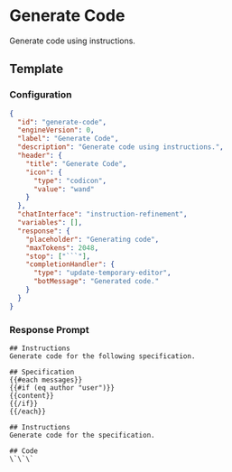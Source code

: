 # Generate Code

Generate code using instructions.

## Template

### Configuration

````json conversation-template
{
  "id": "generate-code",
  "engineVersion": 0,
  "label": "Generate Code",
  "description": "Generate code using instructions.",
  "header": {
    "title": "Generate Code",
    "icon": {
      "type": "codicon",
      "value": "wand"
    }
  },
  "chatInterface": "instruction-refinement",
  "variables": [],
  "response": {
    "placeholder": "Generating code",
    "maxTokens": 2048,
    "stop": ["```"],
    "completionHandler": {
      "type": "update-temporary-editor",
      "botMessage": "Generated code."
    }
  }
}
````

### Response Prompt

```template-response
## Instructions
Generate code for the following specification.

## Specification
{{#each messages}}
{{#if (eq author "user")}}
{{content}}
{{/if}}
{{/each}}

## Instructions
Generate code for the specification.

## Code
\`\`\`

```
